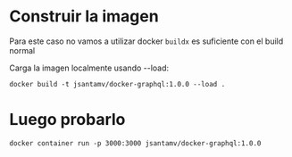 # Construir la imagen

Para este caso no vamos a utilizar docker `buildx` es suficiente con el build normal

Carga la imagen localmente usando --load:

`docker build -t jsantamv/docker-graphql:1.0.0 --load .`

# Luego probarlo

`docker container run -p 3000:3000 jsantamv/docker-graphql:1.0.0`


